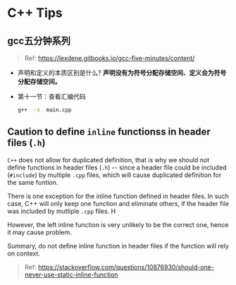 # C++ Tips

## gcc五分钟系列

> Ref: <https://lexdene.gitbooks.io/gcc-five-minutes/content/>

* 声明和定义的本质区别是什么?
**声明没有为符号分配存储空间、定义会为符号分配存储空间。**

* 第十一节：查看汇编代码

    ```bash
    g++  -s  main.cpp
    ```


## Caution to define `inline` functionss in header files (`.h`)

`C++` does not allow for duplicated definition, that is why we should not define functions in header files (`.h`) -- since a header file could be included (`#include`) by multiple `.cpp` files, which will cause duplicated definition for the same funtion.

There is one exception for the inline function defined in header files. In such case, C++ will only keep one function and eliminate others, if the header file was included by mutliple `.cpp` files. H

However, the left inline function is very unlikely to be the correct one, hence it may cause problem.

Summary, do not define inline function in header files if the function will rely on context.

> Ref: <https://stackoverflow.com/questions/10876930/should-one-never-use-static-inline-function>